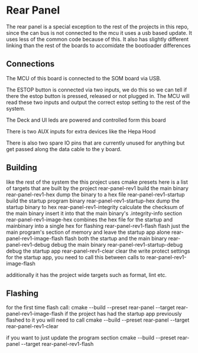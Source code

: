 # Rear Panel
The rear panel is a special exception to the rest of the projects in this repo, since the can bus is not connected to the mcu it uses a usb based update. It uses less of the common code because of this. It also has slightly different linking than the rest of the boards to accomidate the bootloader differences
## Connections
The MCU of this board is connected to the SOM board via USB.

The ESTOP button is connected via two inputs, we do this so we can tell if there the estop button is pressed, released or not plugged in. The MCU will read these two inputs and output the correct estop setting to the rest of the system.

The Deck and UI leds are powered and controlled form this board

There is two AUX inputs for extra devices like the Hepa Hood

There is also two spare IO pins that are currently unused for anything but get passed along the data cable to the y board.


## Building

like the rest of the system the this project uses cmake presets
here is a list of targets that are built by the project
rear-panel-rev1
  build the main binary
rear-panel-rev1-hex
  dump the binary to a hex file
rear-panel-rev1-startup
  build the startup program binary
rear-panel-rev1-startup-hex
  dump the startup binary to hex
rear-panel-rev1-integrity
  calculate the checksum of the main binary
  insert it into that the main binary's .integrity-info section
rear-panel-rev1-image-hex
  combines the hex file for the startup and mainbinary into a single hex for flashing
rear-panel-rev1-flash
  flash just the main program's section of memory and leave the startup app alone
rear-panel-rev1-image-flash
  flash both the startup and the main binary
rear-panel-rev1-debug
  debug the main binary
rear-panel-rev1-startup-debug
  debug the startup app
rear-panel-rev1-clear
  clear the write protect settings for the startup app, you need to call this between calls to rear-panel-rev1-image-flash 

additionally it has the project wide targets such as format, lint etc.

## Flashing

for the first time flash call:
cmake --build --preset rear-panel --target rear-panel-rev1-image-flash
if the project has had the startup app previously flashed to it you will need to call
cmake --build --preset rear-panel --target rear-panel-rev1-clear

if you want to just update the program section 
cmake --build --preset rear-panel --target rear-panel-rev1-flash
